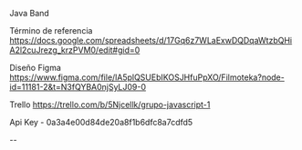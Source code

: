 Java Band

Término de referencia
https://docs.google.com/spreadsheets/d/17Gq6z7WLaExwDQDqaWtzbQHiA2l2cuJrezg_krzPVM0/edit#gid=0

Diseño Figma
https://www.figma.com/file/lA5plQSUEbIKOSJHfuPpXO/Filmoteka?node-id=11181-2&t=N3fQYBA0njSyLJ09-0

Trello
https://trello.com/b/5Njcellk/grupo-javascript-1

Api Key - 0a3a4e00d84de20a8f1b6dfc8a7cdfd5

--